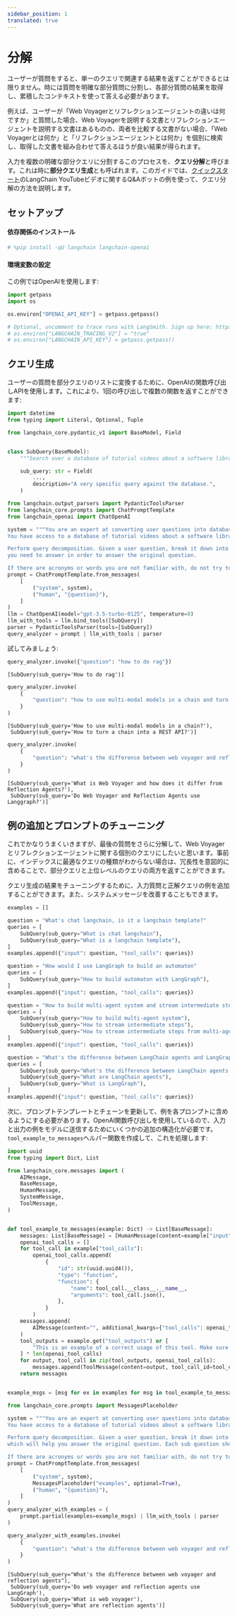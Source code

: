 ```yaml
---
sidebar_position: 1
translated: true
---
```


# 分解

ユーザーが質問をすると、単一のクエリで関連する結果を返すことができるとは限りません。時には質問を明確な部分質問に分割し、各部分質問の結果を取得し、累積したコンテキストを使って答える必要があります。

例えば、ユーザーが「Web Voyagerとリフレクションエージェントの違いは何ですか」と質問した場合、Web Voyagerを説明する文書とリフレクションエージェントを説明する文書はあるものの、両者を比較する文書がない場合、「Web Voyagerとは何か」と「リフレクションエージェントとは何か」を個別に検索し、取得した文書を組み合わせて答えるほうが良い結果が得られます。

入力を複数の明確な部分クエリに分割するこのプロセスを、**クエリ分解**と呼びます。これは時に**部分クエリ生成**とも呼ばれます。このガイドでは、[クイックスタート](/docs/use_cases/query_analysis/quickstart)のLangChain YouTubeビデオに関するQ&Aボットの例を使って、クエリ分解の方法を説明します。

## セットアップ

#### 依存関係のインストール

```python
# %pip install -qU langchain langchain-openai
```

#### 環境変数の設定

この例ではOpenAIを使用します:

```python
import getpass
import os

os.environ["OPENAI_API_KEY"] = getpass.getpass()

# Optional, uncomment to trace runs with LangSmith. Sign up here: https://smith.langchain.com.
# os.environ["LANGCHAIN_TRACING_V2"] = "true"
# os.environ["LANGCHAIN_API_KEY"] = getpass.getpass()
```

## クエリ生成

ユーザーの質問を部分クエリのリストに変換するために、OpenAIの関数呼び出しAPIを使用します。これにより、1回の呼び出しで複数の関数を返すことができます:

```python
import datetime
from typing import Literal, Optional, Tuple

from langchain_core.pydantic_v1 import BaseModel, Field


class SubQuery(BaseModel):
    """Search over a database of tutorial videos about a software library."""

    sub_query: str = Field(
        ...,
        description="A very specific query against the database.",
    )
```

```python
from langchain.output_parsers import PydanticToolsParser
from langchain_core.prompts import ChatPromptTemplate
from langchain_openai import ChatOpenAI

system = """You are an expert at converting user questions into database queries. \
You have access to a database of tutorial videos about a software library for building LLM-powered applications. \

Perform query decomposition. Given a user question, break it down into distinct sub questions that \
you need to answer in order to answer the original question.

If there are acronyms or words you are not familiar with, do not try to rephrase them."""
prompt = ChatPromptTemplate.from_messages(
    [
        ("system", system),
        ("human", "{question}"),
    ]
)
llm = ChatOpenAI(model="gpt-3.5-turbo-0125", temperature=0)
llm_with_tools = llm.bind_tools([SubQuery])
parser = PydanticToolsParser(tools=[SubQuery])
query_analyzer = prompt | llm_with_tools | parser
```

試してみましょう:

```python
query_analyzer.invoke({"question": "how to do rag"})
```

```output
[SubQuery(sub_query='How to do rag')]
```

```python
query_analyzer.invoke(
    {
        "question": "how to use multi-modal models in a chain and turn chain into a rest api"
    }
)
```

```output
[SubQuery(sub_query='How to use multi-modal models in a chain?'),
 SubQuery(sub_query='How to turn a chain into a REST API?')]
```

```python
query_analyzer.invoke(
    {
        "question": "what's the difference between web voyager and reflection agents? do they use langgraph?"
    }
)
```

```output
[SubQuery(sub_query='What is Web Voyager and how does it differ from Reflection Agents?'),
 SubQuery(sub_query='Do Web Voyager and Reflection Agents use Langgraph?')]
```

## 例の追加とプロンプトのチューニング

これでかなりうまくいきますが、最後の質問をさらに分解して、Web Voyagerとリフレクションエージェントに関する個別のクエリにしたいと思います。事前に、インデックスに最適なクエリの種類がわからない場合は、冗長性を意図的に含めることで、部分クエリと上位レベルのクエリの両方を返すことができます。

クエリ生成の結果をチューニングするために、入力質問と正解クエリの例を追加することができます。また、システムメッセージを改善することもできます。

```python
examples = []
```

```python
question = "What's chat langchain, is it a langchain template?"
queries = [
    SubQuery(sub_query="What is chat langchain"),
    SubQuery(sub_query="What is a langchain template"),
]
examples.append({"input": question, "tool_calls": queries})
```

```python
question = "How would I use LangGraph to build an automaton"
queries = [
    SubQuery(sub_query="How to build automaton with LangGraph"),
]
examples.append({"input": question, "tool_calls": queries})
```

```python
question = "How to build multi-agent system and stream intermediate steps from it"
queries = [
    SubQuery(sub_query="How to build multi-agent system"),
    SubQuery(sub_query="How to stream intermediate steps"),
    SubQuery(sub_query="How to stream intermediate steps from multi-agent system"),
]
examples.append({"input": question, "tool_calls": queries})
```

```python
question = "What's the difference between LangChain agents and LangGraph?"
queries = [
    SubQuery(sub_query="What's the difference between LangChain agents and LangGraph?"),
    SubQuery(sub_query="What are LangChain agents"),
    SubQuery(sub_query="What is LangGraph"),
]
examples.append({"input": question, "tool_calls": queries})
```

次に、プロンプトテンプレートとチェーンを更新して、例を各プロンプトに含めるようにする必要があります。OpenAI関数呼び出しを使用しているので、入力と出力の例をモデルに送信するためにいくつかの追加の構造化が必要です。`tool_example_to_messages`ヘルパー関数を作成して、これを処理します:

```python
import uuid
from typing import Dict, List

from langchain_core.messages import (
    AIMessage,
    BaseMessage,
    HumanMessage,
    SystemMessage,
    ToolMessage,
)


def tool_example_to_messages(example: Dict) -> List[BaseMessage]:
    messages: List[BaseMessage] = [HumanMessage(content=example["input"])]
    openai_tool_calls = []
    for tool_call in example["tool_calls"]:
        openai_tool_calls.append(
            {
                "id": str(uuid.uuid4()),
                "type": "function",
                "function": {
                    "name": tool_call.__class__.__name__,
                    "arguments": tool_call.json(),
                },
            }
        )
    messages.append(
        AIMessage(content="", additional_kwargs={"tool_calls": openai_tool_calls})
    )
    tool_outputs = example.get("tool_outputs") or [
        "This is an example of a correct usage of this tool. Make sure to continue using the tool this way."
    ] * len(openai_tool_calls)
    for output, tool_call in zip(tool_outputs, openai_tool_calls):
        messages.append(ToolMessage(content=output, tool_call_id=tool_call["id"]))
    return messages


example_msgs = [msg for ex in examples for msg in tool_example_to_messages(ex)]
```

```python
from langchain_core.prompts import MessagesPlaceholder

system = """You are an expert at converting user questions into database queries. \
You have access to a database of tutorial videos about a software library for building LLM-powered applications. \

Perform query decomposition. Given a user question, break it down into the most specific sub questions you can \
which will help you answer the original question. Each sub question should be about a single concept/fact/idea.

If there are acronyms or words you are not familiar with, do not try to rephrase them."""
prompt = ChatPromptTemplate.from_messages(
    [
        ("system", system),
        MessagesPlaceholder("examples", optional=True),
        ("human", "{question}"),
    ]
)
query_analyzer_with_examples = (
    prompt.partial(examples=example_msgs) | llm_with_tools | parser
)
```

```python
query_analyzer_with_examples.invoke(
    {
        "question": "what's the difference between web voyager and reflection agents? do they use langgraph?"
    }
)
```

```output
[SubQuery(sub_query="What's the difference between web voyager and reflection agents"),
 SubQuery(sub_query='Do web voyager and reflection agents use LangGraph'),
 SubQuery(sub_query='What is web voyager'),
 SubQuery(sub_query='What are reflection agents')]
```
